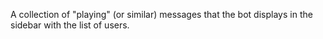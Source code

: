 A collection of "playing" (or similar) messages that the bot displays in the sidebar with the list of users.